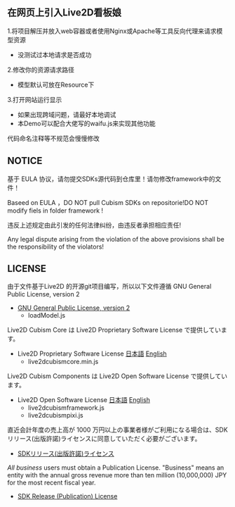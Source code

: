 ## 在网页上引入Live2D看板娘

1.将项目解压并放入web容器或者使用Nginx或Apache等工具反向代理来请求模型资源
 - 没测试过本地请求是否成功

2.修改你的资源请求路径
 - 模型默认可放在Resource下

3.打开网站运行显示
 - 如果出现跨域问题，请最好本地调试
 - 本Demo可以配合大佬写的waifu.js来实现其他功能 

代码命名注释等不规范会慢慢修改

## NOTICE

基于 EULA 协议，请勿提交SDKs源代码到仓库里！请勿修改framework中的文件！

Baseed on EULA ，DO NOT pull Cubism SDKs on repositorie!DO NOT modify fiels in folder framework !

违反上述规定由此引发的任何法律纠纷，由违反者承担相应责任!

Any legal dispute arising from the violation of the above provisions shall be the responsibility of the violators!

## LICENSE
由于文件基于Live2D 的开源git项目编写，所以以下文件遵循 GNU General Public License, version 2

- [GNU General Public License, version 2](https://www.gnu.org/licenses/old-licenses/gpl-2.0.html)
   - loadModel.js
   
Live2D Cubism Core は Live2D Proprietary Software License で提供しています。
 - Live2D Proprietary Software License 
[日本語](http://www.live2d.com/eula/live2d-proprietary-software-license-agreement_jp.html) 
[English](http://www.live2d.com/eula/live2d-proprietary-software-license-agreement_en.html) 
   - live2dcubismcore.min.js

Live2D Cubism Components は Live2D Open Software License で提供しています。
 - Live2D Open Software License 
[日本語](http://www.live2d.com/eula/live2d-open-software-license-agreement_jp.html) 
[English](http://www.live2d.com/eula/live2d-open-software-license-agreement_en.html) 
   - live2dcubismframework.js
   - live2dcubismpixi.js

直近会計年度の売上高が 1000 万円以上の事業者様がご利用になる場合は、SDKリリース(出版許諾)ライセンスに同意していただく必要がございます。 
- [SDKリリース(出版許諾)ライセンス](http://www.live2d.com/ja/products/releaselicense) 

*All business* users must obtain a Publication License. "Business" means an entity  with the annual gross revenue more than ten million (10,000,000) JPY for the most recent fiscal year.
- [SDK Release (Publication) License](http://www.live2d.com/en/products/releaselicense)

